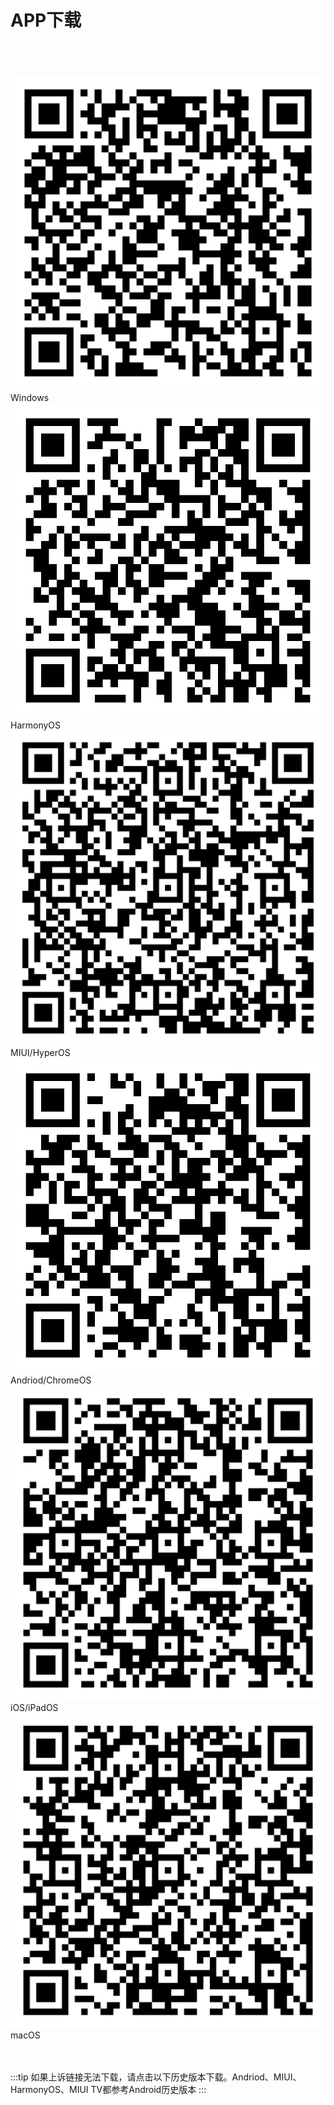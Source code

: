 # APP下载  

<br/>
<br/>
<br/>
<div class="image-container">
  <div>
    <a href="https://apps.microsoft.com/store/detail/microsoft-%E8%BF%9C%E7%A8%8B%E6%A1%8C%E9%9D%A2/9WZDNCRFJ3PS">
      <img src="/images/Windows.svg" alt="Windows">
    </a>
    <figcaption>Windows</figcaption>
  </div>
  
  <div>
    <a href="/download/Remote_Desktop.apk">
      <img src="/images/HarmonyOS.svg" alt="HarmonyOS">
    </a>
    <figcaption>HarmonyOS</figcaption>
  </div>
  <div>
    <a href="/download/Remote_Desktop.apk">
      <img src="/images/MIUI.svg" alt="MIUI">
    </a>
    <figcaption>MIUI/HyperOS</figcaption> 
  </div>
  <div>
    <a href="/download/Remote_Desktop.apk">
      <img src="/images/Andriod.svg" alt="Andriod">
    </a>
    <figcaption>Andriod/ChromeOS</figcaption>
  </div>


  <div>
    <a href="https://apps.apple.com/cn/app/microsoft-yuan-cheng-zhuo/id714464092">
      <img src="/images/iOS.svg" alt="iOS">
    </a>
    <figcaption>iOS/iPadOS</figcaption>
  </div>
  <div>
    <a href="https://apps.apple.com/us/app/microsoft-remote-desktop/id1295203466">
      <img src="/images/macOS.svg" alt="macOS">
    </a>
    <figcaption>macOS</figcaption>
  </div>

</div>

<br/>
<br/>

:::tip
如果上诉链接无法下载，请点击以下历史版本下载。Andriod、MIUI、HarmonyOS、MIUI TV都参考Android历史版本 
:::


<br/>
<br/>

<!--

### Windows历史版本

* [Windows 11](https://tx.cec.cc/RDWeb/Pages/downloads/Microsoft_Remote_Desktop_for_Windows.AppxBundle)
* [Windows 10](https://tx.cec.cc/RDWeb/Pages/downloads/Microsoft_Remote_Desktop_for_Windows.zip)

:::tip
如果初次运行无法正常启动APP，则需要翻墙运行一次即可
:::

### Android历史版本
* [Andriod/ChromeOS](https://play.google.com/store/apps/details?id=com.microsoft.rdc.androidx&pli=1) 注：此链接为Google市场，国内用户请点击以下链接下载 
* [Andriod 9.0+](https://tx.cec.cc/RDWeb/Pages/downloads/Microsoft_Remote_Desktop_for_Andriod9.0.apk)
* [Andriod 8.0+](https://tx.cec.cc/RDWeb/Pages/downloads/Microsoft_Remote_Desktop_for_Andriod8.0.apk)
* [Andriod 7.0+](https://tx.cec.cc/RDWeb/Pages/downloads/Microsoft_Remote_Desktop_for_Andriod7.0.apk)
* [Andriod 6.0+](https://tx.cec.cc/RDWeb/Pages/downloads/Microsoft_Remote_Desktop_for_Andriod6.0.apk)
* [Andriod 6.0+旧版兼容版](https://tx.cec.cc/RDWeb/Pages/downloads/Microsoft_Remote_Desktop_for_Andriod_Old.apk)
* [Andriod 4.0+](https://tx.cec.cc/RDWeb/Pages/downloads/Microsoft_Remote_Desktop_for_Andriod4.0.apk)
-->



